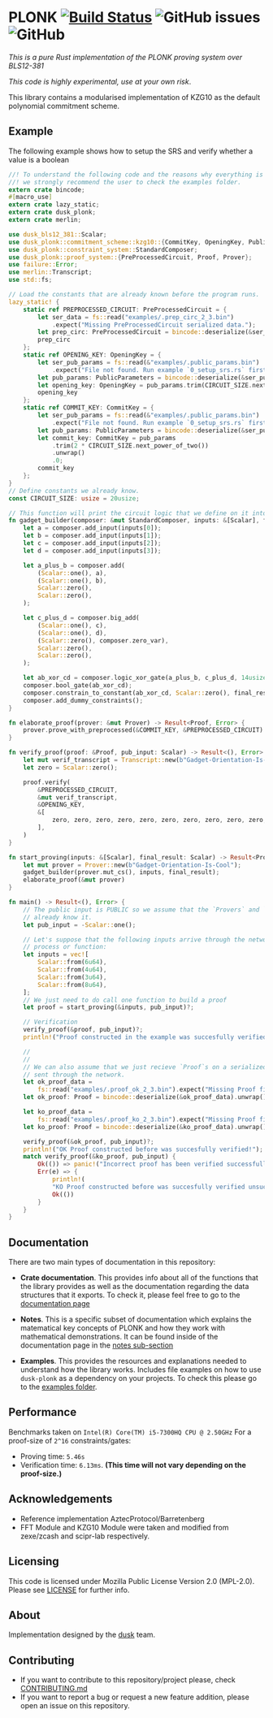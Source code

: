# PLONK [![Build Status](https://travis-ci.com/dusk-network/plonk.svg?branch=master)](https://travis-ci.com/dusk-network/plonk) ![GitHub issues](https://img.shields.io/github/issues-raw/dusk-network/plonk?style=plastic) ![GitHub](https://img.shields.io/github/license/dusk-network/plonk?color=%230E55EF) 



*This is a pure Rust implementation of the PLONK proving system over BLS12-381*

_This code is highly experimental, use at your own risk_.

This library contains a modularised implementation of KZG10 as the default polynomial commitment scheme.

## Example

The following example shows how to setup the SRS and verify whether a value is a boolean
```rust
//! To understand the following code and the reasons why everything is done
//! we strongly recommend the user to check the examples folder.
extern crate bincode;
#[macro_use]
extern crate lazy_static;
extern crate dusk_plonk;
extern crate merlin;

use dusk_bls12_381::Scalar;
use dusk_plonk::commitment_scheme::kzg10::{CommitKey, OpeningKey, PublicParameters};
use dusk_plonk::constraint_system::StandardComposer;
use dusk_plonk::proof_system::{PreProcessedCircuit, Proof, Prover};
use failure::Error;
use merlin::Transcript;
use std::fs;

// Load the constants that are already known before the program runs.
lazy_static! {
    static ref PREPROCESSED_CIRCUIT: PreProcessedCircuit = {
        let ser_data = fs::read("examples/.prep_circ_2_3.bin")
            .expect("Missing PreProcessedCircuit serialized data.");
        let prep_circ: PreProcessedCircuit = bincode::deserialize(&ser_data).unwrap();
        prep_circ
    };
    static ref OPENING_KEY: OpeningKey = {
        let ser_pub_params = fs::read(&"examples/.public_params.bin")
            .expect("File not found. Run example `0_setup_srs.rs` first please");
        let pub_params: PublicParameters = bincode::deserialize(&ser_pub_params).unwrap();
        let opening_key: OpeningKey = pub_params.trim(CIRCUIT_SIZE.next_power_of_two()).unwrap().1;
        opening_key
    };
    static ref COMMIT_KEY: CommitKey = {
        let ser_pub_params = fs::read(&"examples/.public_params.bin")
            .expect("File not found. Run example `0_setup_srs.rs` first please");
        let pub_params: PublicParameters = bincode::deserialize(&ser_pub_params).unwrap();
        let commit_key: CommitKey = pub_params
            .trim(2 * CIRCUIT_SIZE.next_power_of_two())
            .unwrap()
            .0;
        commit_key
    };
}
// Define constants we already know.
const CIRCUIT_SIZE: usize = 20usize;

// This function will print the circuit logic that we define on it into our Composer.
fn gadget_builder(composer: &mut StandardComposer, inputs: &[Scalar], final_result: Scalar) {
    let a = composer.add_input(inputs[0]);
    let b = composer.add_input(inputs[1]);
    let c = composer.add_input(inputs[2]);
    let d = composer.add_input(inputs[3]);

    let a_plus_b = composer.add(
        (Scalar::one(), a),
        (Scalar::one(), b),
        Scalar::zero(),
        Scalar::zero(),
    );

    let c_plus_d = composer.big_add(
        (Scalar::one(), c),
        (Scalar::one(), d),
        (Scalar::zero(), composer.zero_var),
        Scalar::zero(),
        Scalar::zero(),
    );

    let ab_xor_cd = composer.logic_xor_gate(a_plus_b, c_plus_d, 14usize);
    composer.bool_gate(ab_xor_cd);
    composer.constrain_to_constant(ab_xor_cd, Scalar::zero(), final_result);
    composer.add_dummy_constraints();
}

fn elaborate_proof(prover: &mut Prover) -> Result<Proof, Error> {
    prover.prove_with_preprocessed(&COMMIT_KEY, &PREPROCESSED_CIRCUIT)
}

fn verify_proof(proof: &Proof, pub_input: Scalar) -> Result<(), Error> {
    let mut verif_transcript = Transcript::new(b"Gadget-Orientation-Is-Cool");
    let zero = Scalar::zero();

    proof.verify(
        &PREPROCESSED_CIRCUIT,
        &mut verif_transcript,
        &OPENING_KEY,
        &[
            zero, zero, zero, zero, zero, zero, zero, zero, zero, zero, zero, zero, pub_input,
        ],
    )
}

fn start_proving(inputs: &[Scalar], final_result: Scalar) -> Result<Proof, Error> {
    let mut prover = Prover::new(b"Gadget-Orientation-Is-Cool");
    gadget_builder(prover.mut_cs(), inputs, final_result);
    elaborate_proof(&mut prover)
}

fn main() -> Result<(), Error> {
    // The public input is PUBLIC so we assume that the `Provers` and `Verifiers`
    // already know it.
    let pub_input = -Scalar::one();

    // Let's suppose that the following inputs arrive through the network or another rust
    // process or function:
    let inputs = vec![
        Scalar::from(6u64),
        Scalar::from(4u64),
        Scalar::from(3u64),
        Scalar::from(8u64),
    ];
    // We just need to do call one function to build a proof
    let proof = start_proving(&inputs, pub_input)?;

    // Verification
    verify_proof(&proof, pub_input)?;
    println!("Proof constructed in the example was succesfully verified!");

    //
    //
    // We can also assume that we just recieve `Proof`s on a serialized manner that have been
    // sent through the network.
    let ok_proof_data =
        fs::read("examples/.proof_ok_2_3.bin").expect("Missing Proof file \".proof_ok_2_3.bin\"");
    let ok_proof: Proof = bincode::deserialize(&ok_proof_data).unwrap();

    let ko_proof_data =
        fs::read("examples/.proof_ko_2_3.bin").expect("Missing Proof file \".proof_ko_2_3.bin\"");
    let ko_proof: Proof = bincode::deserialize(&ko_proof_data).unwrap();

    verify_proof(&ok_proof, pub_input)?;
    println!("OK Proof constructed before was succesfully verified!");
    match verify_proof(&ko_proof, pub_input) {
        Ok(()) => panic!("Incorrect proof has been verified successfully!"),
        Err(e) => {
            println!(
            "KO Proof constructed before was succesfully verified unsuccessfully as we expected! with the following error: {:?}", e);
            Ok(())
        }
    }
}

```

## Documentation

There are two main types of documentation in this repository:
- **Crate documentation**. This provides info about all of the functions that the library provides as well
as the documentation regarding the data structures that it exports. To check it, please feel free to go to
the [documentation page](https://dusk-network.github.io/plonk/dusk_plonk/index.html)

- **Notes**. This is a specific subset of documentation which explains the matematical key concepts
of PLONK and how they work with mathematical demonstrations. It can be found inside of the documentation
page in the [notes sub-section](https://dusk-network.github.io/plonk/dusk_plonk/notes/index.html)

- **Examples**. This provides the resources and explanations needed to understand how the library works.
Includes file examples on how to use `dusk-plonk` as a dependency on your projects.
To check this please go to the [examples folder](https://github.com/dusk-network/plonk/tree/master/examples).

## Performance

Benchmarks taken on `Intel(R) Core(TM) i5-7300HQ CPU @ 2.50GHz`
For a proof-size of `2^16` constraints/gates:
- Proving time: `5.46s`
- Verification time: `6.13ms`. **(This time will not vary depending on the proof-size.)**

## Acknowledgements

- Reference implementation AztecProtocol/Barretenberg
- FFT Module and KZG10 Module were taken and modified from zexe/zcash and scipr-lab respectively.

## Licensing

This code is licensed under Mozilla Public License Version 2.0 (MPL-2.0). Please see [LICENSE](https://github.com/dusk-network/plonk/blob/master/LICENSE) for further info.

## About

Implementation designed by the [dusk](https://dusk.network) team.

## Contributing
- If you want to contribute to this repository/project please, check [CONTRIBUTING.md](https://github.com/dusk-network/plonk/blob/master/CONTRIBUTING.md)
- If you want to report a bug or request a new feature addition, please open an issue on this repository.